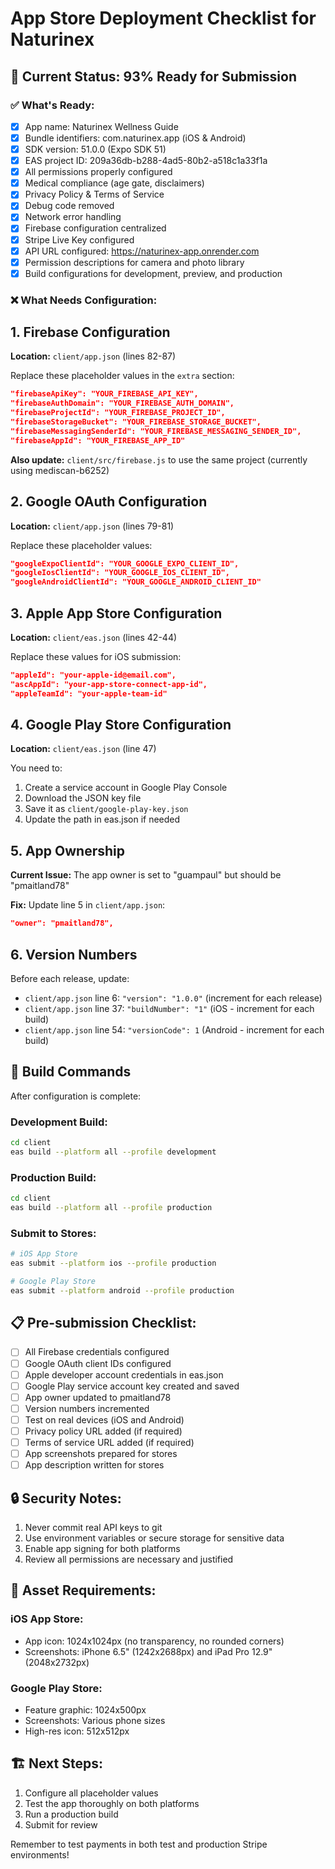 # App Store Deployment Checklist for Naturinex

## 📱 Current Status: 93% Ready for Submission

### ✅ What's Ready:
- [x] App name: Naturinex Wellness Guide
- [x] Bundle identifiers: com.naturinex.app (iOS & Android)
- [x] SDK version: 51.0.0 (Expo SDK 51)
- [x] EAS project ID: 209a36db-b288-4ad5-80b2-a518c1a33f1a
- [x] All permissions properly configured
- [x] Medical compliance (age gate, disclaimers)
- [x] Privacy Policy & Terms of Service
- [x] Debug code removed
- [x] Network error handling
- [x] Firebase configuration centralized
- [x] Stripe Live Key configured
- [x] API URL configured: https://naturinex-app.onrender.com
- [x] Permission descriptions for camera and photo library
- [x] Build configurations for development, preview, and production

### ❌ What Needs Configuration:

## 1. Firebase Configuration

**Location:** `client/app.json` (lines 82-87)

Replace these placeholder values in the `extra` section:
```json
"firebaseApiKey": "YOUR_FIREBASE_API_KEY",
"firebaseAuthDomain": "YOUR_FIREBASE_AUTH_DOMAIN",
"firebaseProjectId": "YOUR_FIREBASE_PROJECT_ID",
"firebaseStorageBucket": "YOUR_FIREBASE_STORAGE_BUCKET",
"firebaseMessagingSenderId": "YOUR_FIREBASE_MESSAGING_SENDER_ID",
"firebaseAppId": "YOUR_FIREBASE_APP_ID"
```

**Also update:** `client/src/firebase.js` to use the same project (currently using mediscan-b6252)

## 2. Google OAuth Configuration

**Location:** `client/app.json` (lines 79-81)

Replace these placeholder values:
```json
"googleExpoClientId": "YOUR_GOOGLE_EXPO_CLIENT_ID",
"googleIosClientId": "YOUR_GOOGLE_IOS_CLIENT_ID",
"googleAndroidClientId": "YOUR_GOOGLE_ANDROID_CLIENT_ID"
```

## 3. Apple App Store Configuration

**Location:** `client/eas.json` (lines 42-44)

Replace these values for iOS submission:
```json
"appleId": "your-apple-id@email.com",
"ascAppId": "your-app-store-connect-app-id",
"appleTeamId": "your-apple-team-id"
```

## 4. Google Play Store Configuration

**Location:** `client/eas.json` (line 47)

You need to:
1. Create a service account in Google Play Console
2. Download the JSON key file
3. Save it as `client/google-play-key.json`
4. Update the path in eas.json if needed

## 5. App Ownership

**Current Issue:** The app owner is set to "guampaul" but should be "pmaitland78"

**Fix:** Update line 5 in `client/app.json`:
```json
"owner": "pmaitland78",
```

## 6. Version Numbers

Before each release, update:
- `client/app.json` line 6: `"version": "1.0.0"` (increment for each release)
- `client/app.json` line 37: `"buildNumber": "1"` (iOS - increment for each build)
- `client/app.json` line 54: `"versionCode": 1` (Android - increment for each build)

## 🚀 Build Commands

After configuration is complete:

### Development Build:
```bash
cd client
eas build --platform all --profile development
```

### Production Build:
```bash
cd client
eas build --platform all --profile production
```

### Submit to Stores:
```bash
# iOS App Store
eas submit --platform ios --profile production

# Google Play Store
eas submit --platform android --profile production
```

## 📋 Pre-submission Checklist:

- [ ] All Firebase credentials configured
- [ ] Google OAuth client IDs configured
- [ ] Apple developer account credentials in eas.json
- [ ] Google Play service account key created and saved
- [ ] App owner updated to pmaitland78
- [ ] Version numbers incremented
- [ ] Test on real devices (iOS and Android)
- [ ] Privacy policy URL added (if required)
- [ ] Terms of service URL added (if required)
- [ ] App screenshots prepared for stores
- [ ] App description written for stores

## 🔒 Security Notes:

1. Never commit real API keys to git
2. Use environment variables or secure storage for sensitive data
3. Enable app signing for both platforms
4. Review all permissions are necessary and justified

## 📱 Asset Requirements:

### iOS App Store:
- App icon: 1024x1024px (no transparency, no rounded corners)
- Screenshots: iPhone 6.5" (1242x2688px) and iPad Pro 12.9" (2048x2732px)

### Google Play Store:
- Feature graphic: 1024x500px
- Screenshots: Various phone sizes
- High-res icon: 512x512px

## 🏗️ Next Steps:

1. Configure all placeholder values
2. Test the app thoroughly on both platforms
3. Run a production build
4. Submit for review

Remember to test payments in both test and production Stripe environments!